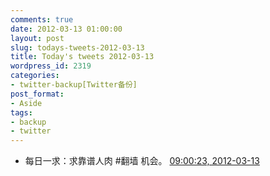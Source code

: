 ```yaml
---
comments: true
date: 2012-03-13 01:00:00
layout: post
slug: todays-tweets-2012-03-13
title: Today's tweets 2012-03-13
wordpress_id: 2319
categories:
- twitter-backup[Twitter备份]
post_format:
- Aside
tags:
- backup
- twitter
---
```





  * 每日一求：求靠谱人肉 #翻墙 机会。 [09:00:23, 2012-03-13](http://twitter.com/gfrog/statuses/179371292703731712)




